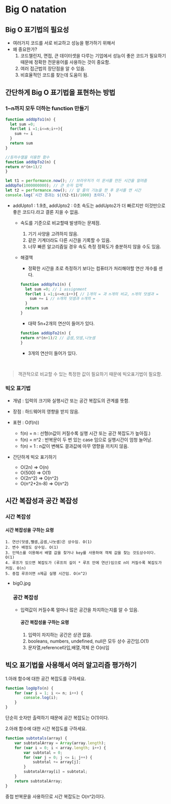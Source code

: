# Big O natation

## Big O 표기법의 필요성
- 여러가지 코드를 서로 비교하고 성능을 평가하기 위해서
- 왜 중요한가?
  1. 코드챌린지, 면접, 큰 데이터셋을 다루는 기업에서 성능이 좋은 코드가 필요하기 때문에 정확한 전문용어를 사용하는 것이 중요함.
  2. 여러 접근법의 장단점을 알 수 있음.
  3. 비효율적인 코드를 찾는데 도움이 됨.

## 간단하게 Big O 표기법을 표현하는 방법

### 1~n까지 모두 더하는 function 만들기
```javascript
function addUpTo1(n) {
  let sum =0;
  for(let i =1;i<=n;i++){
    sum += i
  }
  return sum
}

//등차수열을 이용한 함수
function addUpTo2(n) {
return n*(n+1)/2
}

let t1 = performance.now(); // 브라우저가 이 문서를 만든 시간을 알려줌
addUpTo(1000000000); // 큰 숫자 입력
let t2 = performance.now(); // 앞 줄의 기능을 한 후 문서를 연 시간
console.log(`시간 경과는 ${(t2-t1)/1000} 초이다.`)
```
- addUpto1 : 1.9초, addUpto2 : 0초
속도는 addUpto2가 더 빠르지만 이것만으로 좋은 코드다.라고 결론 지을 수 없음.

  * 속도를 기준으로 비교할때 발생하는 문제점.

    1. 기기 사양을 고려하지 않음.
    2. 같은 기계더라도 다른 시간을 기록할 수 있음.
    3. 너무 빠른 알고리즘일 경우 속도 측정 정확도가 충분하지 않을 수도 있음.

  * 해결책
    - 정확한 시간을 초로 측정하기 보다는 컴퓨터가 처리해야할 연산 개수를 센다.

    ```javascript
    function addUpTo1(n) {
      let sum =0; // 1 assignment
      for(let i =1;i<=n;i++){ // 1개의 = 과 n개의 비교, n개의 덧셈과 =
        sum += i // n개의 덧셈과 n개의 =
      }
      return sum
    } 
    ```
    - 대략 5n+2개의 연산이 들어가 있다.

    ```javascript
    function addUpTo2(n) {
    return n*(n+1)/2 // 곱셈,덧셈,나눗셈 
    } 
    ```
    - 3개의 연산이 들어가 있다.

<br>

> 객관적으로 비교할 수 있는 특정한 값이 필요하기 때문에 빅오표기법이 필요함.

### 빅오 표기법
- 개념 : 입력의 크기와 실행시간 또는 공간 복잡도의 관계를 뜻함.
- 장점 : 하드웨어의 영향을 받지 않음.

- 표현 : O(f(n))
  * f(n) = n : 선형(n값이 커질수록 실행 시간 또는 공간 복잡도가 높아짐.)
  * f(n) = n^2 : 반복문이 두 번 있는 case 임으로 실행시간이 엄청 늘어남.
  * f(n) = 1 : n값이 변해도 결과값에 아무 영향을 끼치지 않음.

- 간단하게 빅오 표기하기
  - O(2n) => O(n)
  - O(500) => O(1)
  - O(2n^2) => O(n^2)
  - O(n^2+2n-8) => O(n^2)


## 시간 복잡성과 공간 복잡성
  ### 시간 복잡성
   #### 시간 복잡성을 구하는 요령
    1. 연산(덧셈,뺄셈,곱셈,나눗셈)은 상수임. O(1)
    2. 변수 배정도 상수임. O(1)
    3. 인덱스를 이용해서 배열 값을 찾거나 key를 사용하여 객체 값을 찾는 것도상수이다. O(1)
    4. 루프가 있으면 복잡도가 (루프의 길이 * 루프 안에 연산)임으로 n이 커질수록 복잡도가 커짐. O(n)
    5. 중첩 루프이면 n제곱 실행 시간임. O(n^2)

- bigO.jpg

  ### 공간 복잡성
  - 입력값이 커질수록 얼마나 많은 공간을 차지하는지를 알 수 있음.
    #### 공간 복잡성을 구하는 요령
      1. 입력이 차지하는 공간은 상관 없음.
      2. booleans, numbers, undefined, null은 모두 상수 공간임.O(1)
      3. 문자열,reference타입,배열,객체 은 O(n)임

## 빅오 표기법을 사용해서 여러 알고리즘 평가하기

1.아래 함수에 대한 공간 복잡도를 구하세요.
```javascript
function logUpTo(n) {
    for (var i = 1; i <= n; i++) {
        console.log(i);
    }
}
```
단순히 숫자만 출력하기 때문에 공간 복잡도는 O(1)이다. 

2.아래 함수에 대한 시간 복잡도를 구하세요.

```javascript
function subtotals(array) {
    var subtotalArray = Array(array.length);
    for (var i = 0; i < array.length; i++) {
        var subtotal = 0;
        for (var j = 0; j <= i; j++) {
            subtotal += array[j];
        }
        subtotalArray[i] = subtotal;
    }
    return subtotalArray;
}
```
중첩 반복문을 사용하므로 시간 복잡도는 O(n^2)이다.